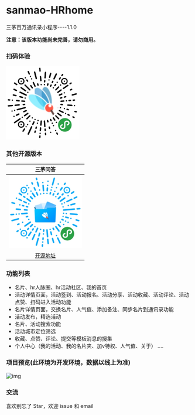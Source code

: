 # sanmao-HRhome
三茅百万通讯录小程序----1.1.0

**注意：该版本功能尚未完善，请勿商用。**

### 扫码体验

<img src="https://github.com/lithromantic-Fish/sanmao-wenda/blob/master/images/5.jpg" width="200px">

### 其他开源版本

| 三茅问答 |
| :------: |
| <img src="https://github.com/lithromantic-Fish/sanmao-wenda/blob/master/images/4.jpg" width="200px">
| [开源地址](https://github.com/lithromantic-Fish/sanmao-wenda)

### 功能列表
+ 名片、hr人脉圈、hr活动社区、我的首页
+ 活动详情页面，活动签到、活动报名、活动分享、活动收藏、活动评论、活动点赞、扫码进入活动功能
+ 名片详情页面，交换名片、人气值、添加备注、同步名片到通讯录功能
+ 活动发布，精选活动
+ 名片、活动搜索功能
+ 活动城市定位筛选
+ 收藏、点赞、评论、提交等模板消息的搜集
+ 个人中心（我的活动、我的名片夹、加v特权、人气值、关于）
....

### 项目预览(此环境为开发环境，数据以线上为准)
![img](https://github.com/lithromantic-Fish/sanmao-HRhome/blob/master/images/6.gif)



### 交流
喜欢别忘了 Star，欢迎 issue 和 email
